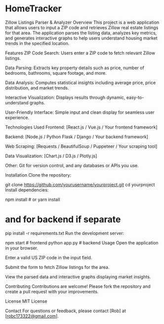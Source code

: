 ﻿# HomeTracker

Zillow Listings Parser & Analyzer
Overview
This project is a web application that allows users to input a ZIP code and retrieves Zillow real estate listings for that area. The application parses the listing data, analyzes key metrics, and generates interactive graphs to help users understand housing market trends in the specified location.

Features
ZIP Code Search: Users enter a ZIP code to fetch relevant Zillow listings.

Data Parsing: Extracts key property details such as price, number of bedrooms, bathrooms, square footage, and more.

Data Analysis: Computes statistical insights including average price, price distribution, and market trends.

Interactive Visualization: Displays results through dynamic, easy-to-understand graphs.

User-Friendly Interface: Simple input and clean display for seamless user experience.

Technologies Used
Frontend: [React.js / Vue.js / Your frontend framework]

Backend: [Node.js / Python Flask / Django / Your backend framework]

Web Scraping: [Requests / BeautifulSoup / Puppeteer / Your scraping tool]

Data Visualization: [Chart.js / D3.js / Plotly.js]

Other: Git for version control, and any databases or APIs you use.

Installation
Clone the repository:

git clone https://github.com/yourusername/yourproject.git
cd yourproject
Install dependencies:

npm install        # or yarn install
# and for backend if separate
pip install -r requirements.txt
Run the development server:

npm start          # frontend
python app.py      # backend
Usage
Open the application in your browser.

Enter a valid US ZIP code in the input field.

Submit the form to fetch Zillow listings for the area.

View the parsed data and interactive graphs displaying market insights.

Contributing
Contributions are welcome! Please fork the repository and create a pull request with your improvements.

License
MIT License

Contact
For questions or feedback, please contact [Rob] at [robc173322@gmail.com].
